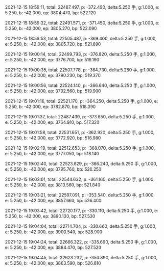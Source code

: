 2021-12-15 18:59:11, total: 22487.497, p: -372.490, delta:5.250 手, g:1.000, e: 5.250, b: -42.000, ep: 3804.470, bp: 522.120

2021-12-15 18:59:32, total: 22491.571, p: -371.450, delta:5.250 手, g:1.000, e: 5.250, b: -42.000, ep: 3805.270, bp: 522.090

2021-12-15 18:59:53, total: 22505.487, p: -369.400, delta:5.250 手, g:1.000, e: 5.250, b: -42.000, ep: 3805.720, bp: 521.890

2021-12-15 19:00:14, total: 22499.793, p: -376.820, delta:5.250 手, g:1.000, e: 5.250, b: -42.000, ep: 3776.700, bp: 519.190

2021-12-15 19:00:35, total: 22507.778, p: -364.730, delta:5.250 手, g:1.000, e: 5.250, b: -42.000, ep: 3790.230, bp: 519.370

2021-12-15 19:00:56, total: 22524.140, p: -366.640, delta:5.250 手, g:1.000, e: 5.250, b: -42.000, ep: 3792.560, bp: 519.900

2021-12-15 19:01:16, total: 22521.170, p: -364.250, delta:5.250 手, g:1.000, e: 5.250, b: -42.000, ep: 3782.870, bp: 518.390

2021-12-15 19:01:37, total: 22487.439, p: -373.650, delta:5.250 手, g:1.000, e: 5.250, b: -42.000, ep: 3764.910, bp: 517.320

2021-12-15 19:01:58, total: 22531.651, p: -362.920, delta:5.250 手, g:1.000, e: 5.250, b: -42.000, ep: 3772.920, bp: 516.980

2021-12-15 19:02:19, total: 22512.653, p: -368.070, delta:5.250 手, g:1.000, e: 5.250, b: -42.000, ep: 3777.050, bp: 518.140

2021-12-15 19:02:40, total: 22523.629, p: -366.240, delta:5.250 手, g:1.000, e: 5.250, b: -42.000, ep: 3795.760, bp: 520.250

2021-12-15 19:03:01, total: 22544.632, p: -361.160, delta:5.250 手, g:1.000, e: 5.250, b: -42.000, ep: 3813.560, bp: 521.840

2021-12-15 19:03:21, total: 22597.091, p: -353.540, delta:5.250 手, g:1.000, e: 5.250, b: -42.000, ep: 3857.660, bp: 526.400

2021-12-15 19:03:42, total: 22720.177, p: -330.110, delta:5.250 手, g:1.000, e: 5.250, b: -42.000, ep: 3890.130, bp: 527.530

2021-12-15 19:04:04, total: 22714.704, p: -330.660, delta:5.250 手, g:1.000, e: 5.250, b: -42.000, ep: 3900.540, bp: 528.900

2021-12-15 19:04:24, total: 22666.322, p: -335.690, delta:5.250 手, g:1.000, e: 5.250, b: -42.000, ep: 3884.470, bp: 527.520

2021-12-15 19:04:45, total: 22623.232, p: -350.890, delta:5.250 手, g:1.000, e: 5.250, b: -42.000, ep: 3863.590, bp: 526.810